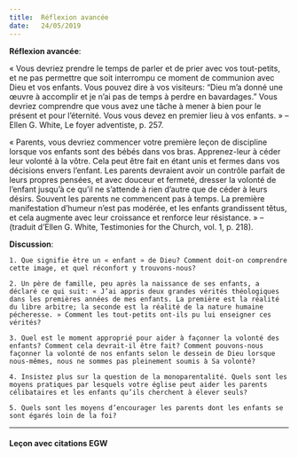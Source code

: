 ```yaml
---
title:  Réflexion avancée
date:   24/05/2019
---
```

**Réflexion avancée**:

« Vous devriez prendre le temps de parler et de prier avec vos tout-petits, et ne pas permettre que soit interrompu ce moment de communion avec Dieu et vos enfants. Vous pouvez dire à vos visiteurs: “Dieu m’a donné une œuvre à accomplir et je n’ai pas de temps à perdre en bavardages.” Vous devriez comprendre que vous avez une tâche à mener à bien pour le présent et pour l’éternité. Vous vous devez en premier lieu à vos enfants. » – Ellen G. White, Le foyer adventiste, p. 257.

« Parents, vous devriez commencer votre première leçon de discipline lorsque vos enfants sont des bébés dans vos bras. Apprenez-leur à céder leur volonté à la vôtre. Cela peut être fait en étant unis et fermes dans vos décisions envers l’enfant. Les parents devraient avoir un contrôle parfait de leurs propres pensées, et avec douceur et fermeté, dresser la volonté de l’enfant jusqu’à ce qu’il ne s’attende à rien d’autre que de céder à leurs désirs. Souvent les parents ne commencent pas à temps. La première manifestation d’humeur n’est pas modérée, et les enfants grandissent têtus, et cela augmente avec leur croissance et renforce leur résistance. » – (traduit d’Ellen G. White, Testimonies for the Church, vol. 1, p. 218).

**Discussion**:

`1.	Que signifie être un « enfant » de Dieu? Comment doit-on comprendre cette image, et quel réconfort y trouvons-nous?`

`2. Un père de famille, peu après la naissance de ses enfants, a déclaré ce qui suit: « J’ai appris deux grandes vérités théologiques dans les premières années de mes enfants. La première est la réalité du libre arbitre; la seconde est la réalité de la nature humaine pécheresse. » Comment les tout-petits ont-ils pu lui enseigner ces vérités?`

`3. Quel est le moment approprié pour aider à façonner la volonté des enfants? Comment cela devrait-il être fait? Comment pouvons-nous façonner la volonté de nos enfants selon le dessein de Dieu lorsque nous-mêmes, nous ne sommes pas pleinement soumis à Sa volonté?`

`4. Insistez plus sur la question de la monoparentalité. Quels sont les moyens pratiques par lesquels votre église peut aider les parents célibataires et les enfants qu’ils cherchent à élever seuls?`

`5. Quels sont les moyens d’encourager les parents dont les enfants se sont égarés loin de la foi?`

---

#### Leçon avec citations EGW